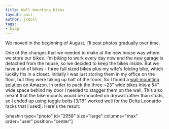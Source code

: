 ```yaml
---
title: Wall mounting bikes
layout: post
author: jcdoll
tags:
- blog
---
```


We moved in the beginning of August. I'll post photos gradually over time.

One of the changes that we needed to make at the new house was where we store our bikes. I'm biking to work every day now and the new garage is detached from the house, so we decided to keep the bikes inside. But we have a lot of bikes - three full sized bikes plus my wife's folding bike, which luckily fits in a closet. Initially I was just storing them in my office on the floor, but they were taking up half of the room. So I found a [wall mounting solution](http://www.amazon.com/Delta-Leonardo-Single-Bicycle-Vinci/dp/B000FGTTEW) on Amazon. In order to pack the three ~23" wide bikes into a 54" wide space behind my door I needed to stagger them on the wall. This also meant that the bike mounts would be mounted on drywall rather than studs, so I ended up using toggle bolts (3/16" worked well for the Delta Leonardo racks that I used). Here's the result:

[shashin type="photo" id="2958" size="large" columns="max" order="user" position="center"]
